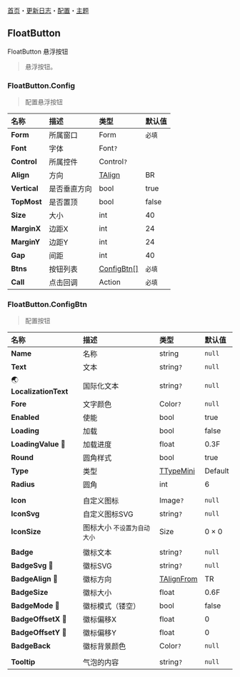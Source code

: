 ﻿[首页](../Home.md)・[更新日志](../UpdateLog.md)・[配置](../Config.md)・[主题](../Theme.md)

## FloatButton

FloatButton 悬浮按钮

> 悬浮按钮。

### FloatButton.Config

> 配置悬浮按钮

名称 | 描述 | 类型 | 默认值 |
:--|:--|:--|:--|
**Form** | 所属窗口 | Form | `必填` |
**Font** | 字体 | Font`?` ||
**Control** | 所属控件 | Control`?` ||
**Align** | 方向 | [TAlign](Enum.md#talign) | BR |
**Vertical** | 是否垂直方向 | bool | true |
**TopMost** | 是否置顶 | bool | false |
**Size** | 大小 | int | 40 |
**MarginX** | 边距X | int | 24 |
**MarginY** | 边距Y | int | 24 |
**Gap** | 间距 | int | 40 |
**Btns** | 按钮列表 | [ConfigBtn[]](#floatbutton.configbtn) | `必填` |
**Call** | 点击回调 | Action<ConfigBtn> | `必填` |

### FloatButton.ConfigBtn

> 配置按钮

名称 | 描述 | 类型 | 默认值 |
:--|:--|:--|:--|
**Name** | 名称 | string | `null` |
**Text** | 文本 | string`?` | `null` |
🌏 **LocalizationText** | 国际化文本 | string`?` | `null` |
**Fore** | 文字颜色 | Color`?` | `null` |
**Enabled** | 使能 | bool | true |
**Loading** | 加载 | bool | false |
**LoadingValue** 🔴 | 加载进度 | float | 0.3F |
**Round** | 圆角样式 | bool | true |
**Type** | 类型 | [TTypeMini](Enum.md#ttypemini) | Default |
**Radius** | 圆角 | int | 6 |
||||
**Icon** | 自定义图标 | Image`?` | `null` |
**IconSvg** | 自定义图标SVG | string`?` | `null` |
**IconSize** | 图标大小 `不设置为自动大小` | Size | 0 × 0 |
||||
**Badge** | 徽标文本 | string`?` | `null` |
**BadgeSvg** 🔴 | 徽标SVG | string`?` | `null` |
**BadgeAlign** 🔴 | 徽标方向 | [TAlignFrom](Enum.md#talignfrom) | TR |
**BadgeSize** | 徽标大小 | float | 0.6F |
**BadgeMode** 🔴 | 徽标模式（镂空） | bool | false |
**BadgeOffsetX** 🔴 | 徽标偏移X | float | 0 |
**BadgeOffsetY** 🔴 | 徽标偏移Y | float | 0 |
**BadgeBack** | 徽标背景颜色 | Color`?` | `null` |
||||
**Tooltip** | 气泡的内容 | string`?` | `null` |
